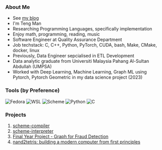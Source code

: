 <!--
**taimoon/taimoon** is a ✨ _special_ ✨ repository because its `README.md` (this file) appears on your GitHub profile.

Here are some ideas to get you started:

- 🔭 I’m currently working on ...
- 🌱 I’m currently learning ...
- 👯 I’m looking to collaborate on ...
- 🤔 I’m looking for help with ...
- 💬 Ask me about ...
- 📫 How to reach me: ...
- 😄 Pronouns: ...
- ⚡ Fun fact: ...
-->
### About Me
- See [my blog](https://tengman.moe/en/about/about.html)
- I'm Teng Man
- Researching Programming Languages, specifically implementation
- Enjoy math, programming, reading, music
- Software Engineer at Quality Assurance Department
- Job techstack: C, C++, Python, PyTorch, CUDA, bash, Make, CMake, docker, linux
- Previously, Data Engineer sepcialised in ETL Development
- Data analytic graduate from Universiti Malaysia Pahang Al-Sultan Abdullah (UMPSA)
- Worked with Deep Learning, Machine Learning, Graph ML using Pytorch, Pytorch Geometric in my data science project (2023)

### Tools (by Preference)
![Fedora](https://img.shields.io/badge/Fedora-294172?style=for-the-badge&logo=fedora&logoColor=white)
![WSL](https://img.shields.io/badge/-WSL-inactive?style=for-the-badge)
![Scheme](https://img.shields.io/badge/-Scheme-inactive?style=for-the-badge)
![Python](https://img.shields.io/badge/python-3670A0?style=for-the-badge&logo=python&logoColor=ffdd54)
![C](https://img.shields.io/badge/c-%2300599C.svg?style=for-the-badge&logo=c&logoColor=white)

### Projects
1. [scheme-compiler](https://github.com/taimoon/scheme-compiler)
2. [scheme-interpreter](https://github.com/taimoon/scheme-interpreter)
3. [Final Year Project - Graph for Fraud Detection](https://github.com/taimoon/graph-for-fraud-detection)
4. [nand2tetris: building a modern computer from first principles](https://github.com/taimoon/nand2tetris)
